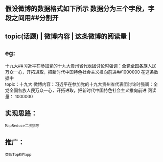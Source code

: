 
假设微博的数据格式如下所示
数据分为三个字段，字段之间用##分割开
--------------------------------------------------
topic(话题)    |   微博内容    |  这条微博的阅读量   |
--------------------------------------------------

## eg:

十九大##习近平在参加党的十九大贵州省代表团讨论时强调：全党全国各族人民万众一心，开拓进取，把新时代中国特色社会主义推向前进##1000000
在这条数据中  
	topic：十九大
	微博内容：习近平在参加党的十九大贵州省代表团讨论时强调：全党全国各族人民万众一心，开拓进取，把新时代中国特色社会主义推向前进
	阅读量：  1000000

## 实现思路：
	MapReduce二次排序
	
## 推广：
	类似TopK的app
